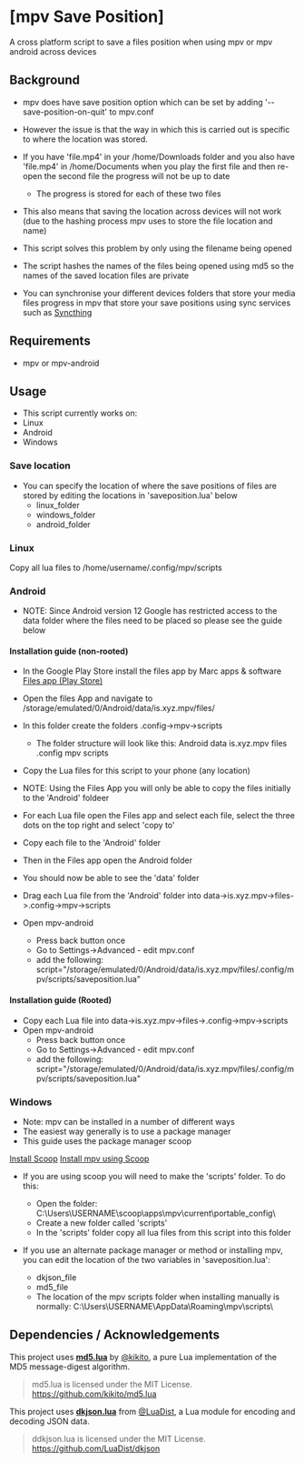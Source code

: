# [mpv Save Position]

A cross platform script to save a files position when using mpv or mpv android across devices

## Background

- mpv does have save position option which can be set by adding '--save-position-on-quit' to mpv.conf
- However the issue is that the way in which this is carried out is specific to where the location was stored.
- If you have 'file.mp4' in your /home/Downloads folder and you also have 'file.mp4' in  /home/Documents when you play the first file and then re-open the second file the progress will not be up to date
    - The progress is stored for each of these two files
- This also means that saving the location across devices will not work (due to the hashing process mpv uses to store the file location and name)

- This script solves this problem by only using the filename being opened 
- The script hashes the names of the files being opened using md5 so the names of the saved location files are private
- You can synchronise your different devices folders that store your media files progress in mpv that store your save positions using sync services such as [Syncthing](https://syncthing.net/)
## Requirements
- mpv or mpv-android

## Usage

- This script currently works on:
- Linux
- Android
- Windows

### Save location
- You can specify the location of where the save positions of files are stored by editing the locations in 'saveposition.lua' below
    - linux_folder
    - windows_folder
    - android_folder

### Linux
Copy all lua files to  /home/username/.config/mpv/scripts

### Android 
- NOTE: Since Android version 12 Google has restricted access to the data folder where the files need to be placed so please see the guide below

#### Installation guide (non-rooted)

- In the Google Play Store install the files app by Marc apps & software  [Files app (Play Store)](https://play.google.com/store/apps/details?id=com.marc.files)

- Open the files App and navigate to /storage/emulated/0/Android/data/is.xyz.mpv/files/
- In this folder create the folders .config->mpv->scripts
    - The folder structure will look like this:
    Android
        data
            is.xyz.mpv
                files
                    .config
                        mpv
                            scripts

- Copy the Lua files for this script to your phone (any location)
- NOTE: Using the Files App you will only be able to copy the files initially to the 'Android' foldeer
- For each Lua file open the Files app and select each file, select the three dots on the top right and select 'copy to'
- Copy each file to the 'Android' folder
- Then in the Files app open the Android folder
- You should now be able to see the 'data' folder
- Drag each Lua file from the 'Android' folder into data->is.xyz.mpv->files->.config->mpv->scripts

- Open mpv-android
    - Press back button once
    - Go to Settings->Advanced - edit mpv.conf
    - add the following: script="/storage/emulated/0/Android/data/is.xyz.mpv/files/.config/mpv/scripts/saveposition.lua"

#### Installation guide (Rooted)
- Copy each Lua file into data->is.xyz.mpv->files->.config->mpv->scripts
- Open mpv-android
    - Press back button once
    - Go to Settings->Advanced - edit mpv.conf
    - add the following: script="/storage/emulated/0/Android/data/is.xyz.mpv/files/.config/mpv/scripts/saveposition.lua"


### Windows
- Note: mpv can be installed in a number of different ways
- The easiest way generally is to use a package manager
- This guide uses the package manager scoop

[Install Scoop](https://scoop.sh)
[Install mpv using Scoop](https://scoop.sh/#/apps?q=mpv&id=b05b47128464d8969416289383fbfc69a47353e3)
- If you are using scoop you will need to make the 'scripts' folder. To do this:
    - Open the folder: C:\Users\USERNAME\scoop\apps\mpv\current\portable_config\
    - Create a new folder called 'scripts'
    - In the 'scripts' folder copy all lua files from this script into this folder


- If you use an alternate package manager or method or installing mpv, you can edit the location of the two variables in 'saveposition.lua':
    - dkjson_file
    - md5_file
    - The location of the mpv scripts folder when installing manually is normally: C:\Users\USERNAME\AppData\Roaming\mpv\scripts\ 



## Dependencies / Acknowledgements
This project uses [**md5.lua**](https://github.com/kikito/md5.lua) by [@kikito](https://github.com/kikito), a pure Lua implementation of the MD5 message-digest algorithm.
> md5.lua is licensed under the MIT License.  
> https://github.com/kikito/md5.lua

This project uses [**dkjson.lua**](https://github.com/LuaDist/dkjson) from [@LuaDist](https://github.com/LuaDist), a Lua module for encoding and decoding JSON data. 
> ddkjson.lua is licensed under the MIT License.  
> https://github.com/LuaDist/dkjson
